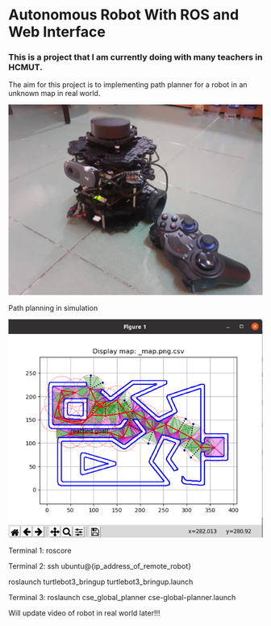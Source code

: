 # Autonomous Robot With ROS and Web Interface

### This is a project that I am currently doing with many teachers in HCMUT. 

The aim for this project is to implementing path planner for a robot in an unknown map in real world.

![](robot.jpg)

Path planning in simulation

![](simulation.png)

Terminal 1:
roscore

Terminal 2:
ssh ubuntu@{ip_address_of_remote_robot}

roslaunch turtlebot3_bringup turtlebot3_bringup.launch

Terminal 3:
roslaunch cse_global_planner cse-global-planner.launch

Will update video of robot in real world later!!!
